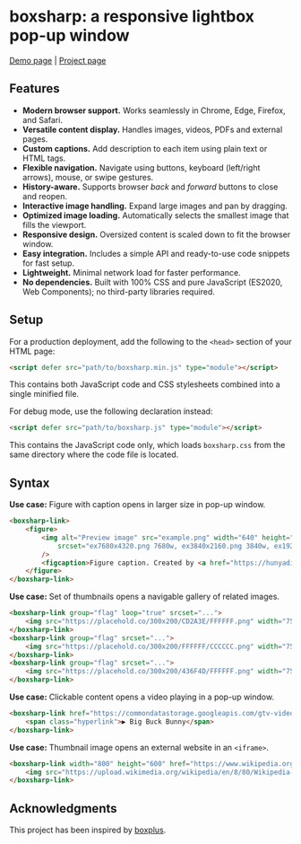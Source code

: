 # boxsharp: a responsive lightbox pop-up window

[Demo page](https://hunyadi.info.hu/projects/boxsharp/) | [Project page](https://github.com/hunyadi/boxsharp/)

## Features

- **Modern browser support.** Works seamlessly in Chrome, Edge, Firefox, and Safari.
- **Versatile content display.** Handles images, videos, PDFs and external pages.
- **Custom captions.** Add description to each item using plain text or HTML tags.
- **Flexible navigation.** Navigate using buttons, keyboard (left/right arrows), mouse, or swipe gestures.
- **History-aware.** Supports browser *back* and *forward* buttons to close and reopen.
- **Interactive image handling.** Expand large images and pan by dragging.
- **Optimized image loading.** Automatically selects the smallest image that fills the viewport.
- **Responsive design.** Oversized content is scaled down to fit the browser window.
- **Easy integration.** Includes a simple API and ready-to-use code snippets for fast setup.
- **Lightweight.** Minimal network load for faster performance.
- **No dependencies.** Built with 100% CSS and pure JavaScript (ES2020, Web Components); no third-party libraries required.

## Setup

For a production deployment, add the following to the `<head>` section of your HTML page:

```html
<script defer src="path/to/boxsharp.min.js" type="module"></script>
```

This contains both JavaScript code and CSS stylesheets combined into a single minified file.

For debug mode, use the following declaration instead:

```html
<script defer src="path/to/boxsharp.js" type="module"></script>
```

This contains the JavaScript code only, which loads `boxsharp.css` from the same directory where the code file is located.

## Syntax

**Use case:** Figure with caption opens in larger size in pop-up window.

```html
<boxsharp-link>
    <figure>
        <img alt="Preview image" src="example.png" width="640" height="480" sizes="640px"
            srcset="ex7680x4320.png 7680w, ex3840x2160.png 3840w, ex1920x1080.png 1920w, ex1024x768.png 1024w, example.png 640w"
        />
        <figcaption>Figure caption. Created by <a href="https://hunyadi.info.hu/levente/" target="_blank">Levente Hunyadi</a>.</figcaption>
    </figure>
</boxsharp-link>
```

**Use case:** Set of thumbnails opens a navigable gallery of related images.

```html
<boxsharp-link group="flag" loop="true" srcset="...">
    <img src="https://placehold.co/300x200/CD2A3E/FFFFFF.png" width="75" height="50" alt="A red image" />
</boxsharp-link>
<boxsharp-link group="flag" srcset="...">
    <img src="https://placehold.co/300x200/FFFFFF/CCCCCC.png" width="75" height="50" alt="A white image" />
</boxsharp-link>
<boxsharp-link group="flag" srcset="...">
    <img src="https://placehold.co/300x200/436F4D/FFFFFF.png" width="75" height="50" alt="A green image" />
</boxsharp-link>
```

**Use case:** Clickable content opens a video playing in a pop-up window.

```html
<boxsharp-link href="https://commondatastorage.googleapis.com/gtv-videos-bucket/sample/BigBuckBunny.mp4">
    <span class="hyperlink">▶️ Big Buck Bunny</span>
</boxsharp-link>
```

**Use case:** Thumbnail image opens an external website in an `<iframe>`.

```html
<boxsharp-link width="800" height="600" href="https://www.wikipedia.org/">
    <img src="https://upload.wikimedia.org/wikipedia/en/8/80/Wikipedia-logo-v2.svg" />
</boxsharp-link>
```

## Acknowledgments

This project has been inspired by [boxplus](https://www.hunyadi.info.hu/projects/boxplusx/index.html).
